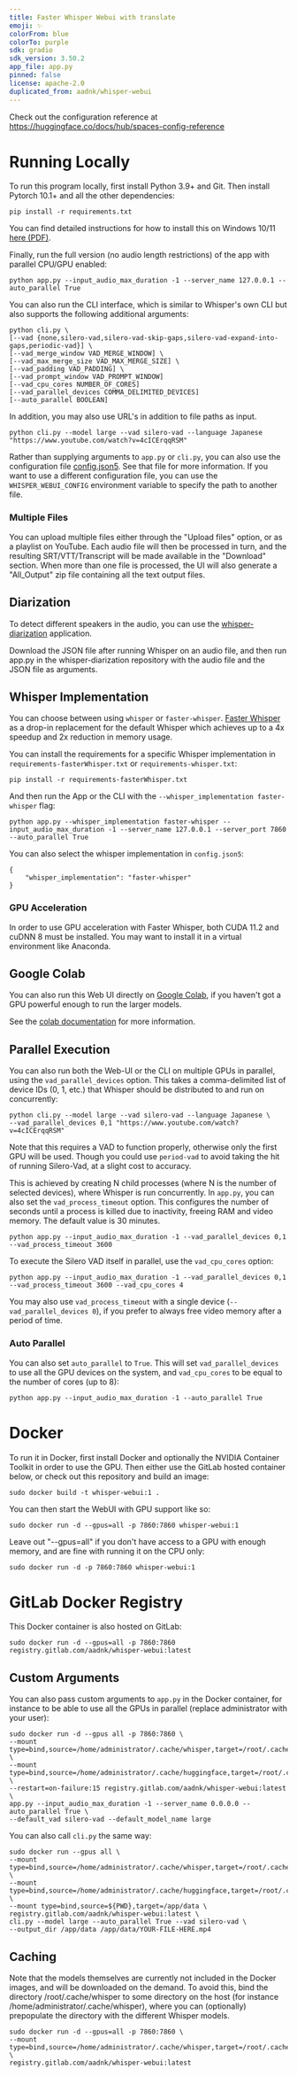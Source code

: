 ```yaml
---
title: Faster Whisper Webui with translate
emoji: ✨
colorFrom: blue
colorTo: purple
sdk: gradio
sdk_version: 3.50.2
app_file: app.py
pinned: false
license: apache-2.0
duplicated_from: aadnk/whisper-webui
---
```


Check out the configuration reference at https://huggingface.co/docs/hub/spaces-config-reference

# Running Locally

To run this program locally, first install Python 3.9+ and Git. Then install Pytorch 10.1+ and all the other dependencies:
```
pip install -r requirements.txt
```

You can find detailed instructions for how to install this on Windows 10/11 [here (PDF)](docs/windows/install_win10_win11.pdf).

Finally, run the full version (no audio length restrictions) of the app with parallel CPU/GPU enabled:
```
python app.py --input_audio_max_duration -1 --server_name 127.0.0.1 --auto_parallel True
```

You can also run the CLI interface, which is similar to Whisper's own CLI but also supports the following additional arguments:
```
python cli.py \
[--vad {none,silero-vad,silero-vad-skip-gaps,silero-vad-expand-into-gaps,periodic-vad}] \
[--vad_merge_window VAD_MERGE_WINDOW] \
[--vad_max_merge_size VAD_MAX_MERGE_SIZE] \
[--vad_padding VAD_PADDING] \
[--vad_prompt_window VAD_PROMPT_WINDOW]
[--vad_cpu_cores NUMBER_OF_CORES]
[--vad_parallel_devices COMMA_DELIMITED_DEVICES]
[--auto_parallel BOOLEAN]
```
In addition, you may also use URL's in addition to file paths as input.
```
python cli.py --model large --vad silero-vad --language Japanese "https://www.youtube.com/watch?v=4cICErqqRSM"
```

Rather than supplying arguments to `app.py` or `cli.py`, you can also use the configuration file [config.json5](config.json5). See that file for more information. 
If you want to use a different configuration file, you can use the `WHISPER_WEBUI_CONFIG` environment variable to specify the path to another file.

### Multiple Files

You can upload multiple files either through the "Upload files" option, or as a playlist on YouTube. 
Each audio file will then be processed in turn, and the resulting SRT/VTT/Transcript will be made available in the "Download" section. 
When more than one file is processed, the UI will also generate a "All_Output" zip file containing all the text output files.

## Diarization

To detect different speakers in the audio, you can use the [whisper-diarization](https://gitlab.com/aadnk/whisper-diarization) application. 

Download the JSON file after running Whisper on an audio file, and then run app.py in the 
whisper-diarization repository with the audio file and the JSON file as arguments.

## Whisper Implementation

You can choose between using `whisper` or `faster-whisper`. [Faster Whisper](https://github.com/guillaumekln/faster-whisper) as a drop-in replacement for the 
default Whisper which achieves up to a 4x speedup and 2x reduction in memory usage. 

You can install the requirements for a specific Whisper implementation in `requirements-fasterWhisper.txt` 
or `requirements-whisper.txt`:
```
pip install -r requirements-fasterWhisper.txt
```
And then run the App or the CLI with the `--whisper_implementation faster-whisper` flag:
```
python app.py --whisper_implementation faster-whisper --input_audio_max_duration -1 --server_name 127.0.0.1 --server_port 7860 --auto_parallel True
```
You can also select the whisper implementation in `config.json5`:
```json5
{
    "whisper_implementation": "faster-whisper"
}
```
### GPU Acceleration

In order to use GPU acceleration with Faster Whisper, both CUDA 11.2 and cuDNN 8 must be installed. You may want to install it in a virtual environment like Anaconda.

## Google Colab

You can also run this Web UI directly on [Google Colab](https://colab.research.google.com/drive/1qeTSvi7Bt_5RMm88ipW4fkcsMOKlDDss?usp=sharing), if you haven't got a GPU powerful enough to run the larger models.

See the [colab documentation](docs/colab.md) for more information.

## Parallel Execution

You can also run both the Web-UI or the CLI on multiple GPUs in parallel, using the `vad_parallel_devices` option. This takes a comma-delimited list of 
device IDs (0, 1, etc.) that Whisper should be distributed to and run on concurrently:
```
python cli.py --model large --vad silero-vad --language Japanese \
--vad_parallel_devices 0,1 "https://www.youtube.com/watch?v=4cICErqqRSM"
```

Note that this requires a VAD to function properly, otherwise only the first GPU will be used. Though you could use `period-vad` to avoid taking the hit
of running Silero-Vad, at a slight cost to accuracy.

This is achieved by creating N child processes (where N is the number of selected devices), where Whisper is run concurrently. In `app.py`, you can also 
set the `vad_process_timeout` option. This configures the number of seconds until a process is killed due to inactivity, freeing RAM and video memory. 
The default value is 30 minutes.

```
python app.py --input_audio_max_duration -1 --vad_parallel_devices 0,1 --vad_process_timeout 3600
```

To execute the Silero VAD itself in parallel, use the `vad_cpu_cores` option:
```
python app.py --input_audio_max_duration -1 --vad_parallel_devices 0,1 --vad_process_timeout 3600 --vad_cpu_cores 4
```

You may also use `vad_process_timeout` with a single device (`--vad_parallel_devices 0`), if you prefer to always free video memory after a period of time.

### Auto Parallel

You can also set `auto_parallel` to `True`. This will set `vad_parallel_devices` to use all the GPU devices on the system, and `vad_cpu_cores` to be equal to the number of
cores (up to 8):
```
python app.py --input_audio_max_duration -1 --auto_parallel True
```

# Docker

To run it in Docker, first install Docker and optionally the NVIDIA Container Toolkit in order to use the GPU. 
Then either use the GitLab hosted container below, or check out this repository and build an image:
```
sudo docker build -t whisper-webui:1 .
```

You can then start the WebUI with GPU support like so:
```
sudo docker run -d --gpus=all -p 7860:7860 whisper-webui:1
```

Leave out "--gpus=all" if you don't have access to a GPU with enough memory, and are fine with running it on the CPU only:
```
sudo docker run -d -p 7860:7860 whisper-webui:1
```

# GitLab Docker Registry

This Docker container is also hosted on GitLab:

```
sudo docker run -d --gpus=all -p 7860:7860 registry.gitlab.com/aadnk/whisper-webui:latest
```

## Custom Arguments

You can also pass custom arguments to `app.py` in the Docker container, for instance to be able to use all the GPUs in parallel (replace administrator with your user):
```
sudo docker run -d --gpus all -p 7860:7860 \
--mount type=bind,source=/home/administrator/.cache/whisper,target=/root/.cache/whisper \
--mount type=bind,source=/home/administrator/.cache/huggingface,target=/root/.cache/huggingface \
--restart=on-failure:15 registry.gitlab.com/aadnk/whisper-webui:latest \
app.py --input_audio_max_duration -1 --server_name 0.0.0.0 --auto_parallel True \
--default_vad silero-vad --default_model_name large
```

You can also call `cli.py` the same way:
```
sudo docker run --gpus all \
--mount type=bind,source=/home/administrator/.cache/whisper,target=/root/.cache/whisper \
--mount type=bind,source=/home/administrator/.cache/huggingface,target=/root/.cache/huggingface \
--mount type=bind,source=${PWD},target=/app/data \
registry.gitlab.com/aadnk/whisper-webui:latest \
cli.py --model large --auto_parallel True --vad silero-vad \
--output_dir /app/data /app/data/YOUR-FILE-HERE.mp4
```

## Caching

Note that the models themselves are currently not included in the Docker images, and will be downloaded on the demand.
To avoid this, bind the directory /root/.cache/whisper to some directory on the host (for instance /home/administrator/.cache/whisper), where you can (optionally) 
prepopulate the directory with the different Whisper models. 
```
sudo docker run -d --gpus=all -p 7860:7860 \
--mount type=bind,source=/home/administrator/.cache/whisper,target=/root/.cache/whisper \
registry.gitlab.com/aadnk/whisper-webui:latest
```